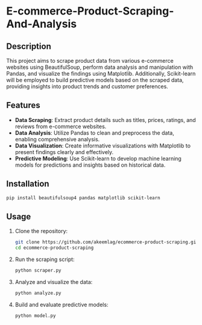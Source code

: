 # E-commerce-Product-Scraping-And-Analysis

## Description

This project aims to scrape product data from various e-commerce websites using BeautifulSoup, perform data analysis and manipulation with Pandas, and visualize the findings using Matplotlib. Additionally, Scikit-learn will be employed to build predictive models based on the scraped data, providing insights into product trends and customer preferences.

## Features

- **Data Scraping**: Extract product details such as titles, prices, ratings, and reviews from e-commerce websites.
- **Data Analysis**: Utilize Pandas to clean and preprocess the data, enabling comprehensive analysis.
- **Data Visualization**: Create informative visualizations with Matplotlib to present findings clearly and effectively.
- **Predictive Modeling**: Use Scikit-learn to develop machine learning models for predictions and insights based on historical data.

## Installation

```bash
pip install beautifulsoup4 pandas matplotlib scikit-learn
```

## Usage

1. Clone the repository:

   ```bash
   git clone https://github.com/akeemlag/ecommerce-product-scraping.git
   cd ecommerce-product-scraping
   ```

2. Run the scraping script:

   ```bash
   python scraper.py
   ```

3. Analyze and visualize the data:

   ```bash
   python analyze.py
   ```

4. Build and evaluate predictive models:

   ```bash
   python model.py
   ```
